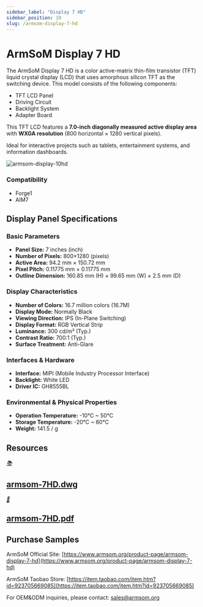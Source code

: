 ```yaml
---
sidebar_label: "Display 7 HD"
sidebar_position: 19
slug: /armsom-display-7-hd
---
```


# ArmSoM Display 7 HD

The ArmSoM Display 7 HD is a color active-matrix thin-film transistor (TFT) liquid crystal display (LCD) that uses amorphous silicon TFT as the switching device. This model consists of the following components:
- TFT LCD Panel
- Driving Circuit
- Backlight System
- Adapter Board

This TFT LCD features a **7.0-inch diagonally measured active display area** with **WXGA resolution** (800 horizontal × 1280 vertical pixels).

Ideal for interactive projects such as tablets, entertainment systems, and information dashboards.

![armsom-display-10hd](/img/accessories/armsom-display-10hd.png)

### Compatibility
- Forge1
- AIM7

## Display Panel Specifications

### Basic Parameters
- **Panel Size:** 7 inches (inch)  
- **Number of Pixels:** 800×1280 (pixels)  
- **Active Area:** 94.2 mm × 150.72 mm  
- **Pixel Pitch:** 0.11775 mm × 0.11775 mm  
- **Outline Dimension:** 160.85 mm (H) × 99.65 mm (W) × 2.5 mm (D)  

### Display Characteristics
- **Number of Colors:** 16.7 million colors (16.7M)  
- **Display Mode:** Normally Black  
- **Viewing Direction:** IPS (In-Plane Switching)  
- **Display Format:** RGB Vertical Strip  
- **Luminance:** 300 cd/m² (Typ.)  
- **Contrast Ratio:** 700:1 (Typ.)  
- **Surface Treatment:** Anti-Glare  

### Interfaces & Hardware
- **Interface:** MIPI (Mobile Industry Processor Interface)  
- **Backlight:** White LED  
- **Driver IC:** GH8555BL  

### Environmental & Physical Properties
- **Operation Temperature:** -10°C ~ 50°C  
- **Storage Temperature:** -20°C ~ 60°C  
- **Weight:** 141.5 / g  

## Resources
<div class="cards">
    <a href="https://drive.google.com/file/d/1UsFckLnyqX01MbFFhEDX51pvf0e5WaRK/view?usp=drive_link" class="card-link">
        <div class="card">
            <div class="icon">
                <i>📚</i>
            </div>
            <div class="content">
                <h2>armsom-7HD.dwg</h2>
            </div>
        </div>
    </a>
    <a href="https://drive.google.com/file/d/1R0A9_qFnCIJDwUflEU_QoTjdOpLiYpuZ/view?usp=drive_link" class="card-link">
        <div class="card">
            <div class="icon">
                <i>📜</i>
            </div>
            <div class="content">
                <h2>armsom-7HD.pdf</h2>
            </div>
        </div>
    </a>
</div>

## Purchase Samples
ArmSoM Official Site: [https://www.armsom.org/product-page/armsom-display-7-hd](https://www.armsom.org/product-page/armsom-display-7-hd)

ArmSoM Taobao Store: [https://item.taobao.com/item.htm?id=923705669085](https://item.taobao.com/item.htm?id=923705669085)

For OEM&ODM inquiries, please contact: [sales@armsom.org](mailto:sales@armsom.org)